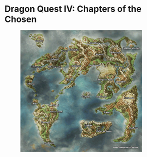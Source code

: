 # Dragon Quest IV: Chapters of the Chosen

<p align="center">
  <img src="https://github.com/Ellimaaac/All-Dragon-Quest-Complet-Guide/blob/main/Dragon%20Quest%204/img/map.jpg"  length="800" width="400" />
</p>
